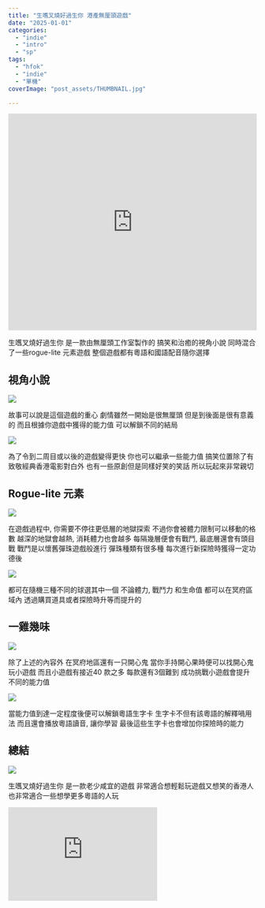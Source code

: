 ```yaml
---
title: "生嚿叉燒好過生你 港產無厘頭遊戲"
date: "2025-01-01"
categories:
  - "indie"
  - "intro"
  - "sp"
tags:
  - "hfok"
  - "indie"
  - "單機"
coverImage: "post_assets/THUMBNAIL.jpg"

---
```


<!-- Embed -->

<iframe width="100%" height="440" src="https://wwwyoutubecom/embed/upn7KDHdqo8" 
  title="YouTube video player" frameborder="0" allow="accelerometer; autoplay;
  clipboard-write; encrypted-media; gyroscope; picture-in-picture; web-share"
  referrerpolicy="strict-origin-when-cross-origin" allowfullscreen></iframe>




<!-- Context -->
生嚿叉燒好過生你 是一款由無厘頭工作室製作的
搞笑和治癒的視角小說
同時混合了一些rogue-lite 元素遊戲
整個遊戲都有粵語和國語配音隨你選擇

## 視角小說
![](post_assets/ss_15f19321d3e8f563e9f06b6900d8c2d5891751a0.1920x1080.jpg)

故事可以說是這個遊戲的重心
劇情雖然一開始是很無厘頭
但是到後面是很有意義的
而且根據你遊戲中獲得的能力值
可以解鎖不同的結局

![](post_assets/20250103_01-28-17.png)

為了令到二周目或以後的遊戲變得更快
你也可以繼承一些能力值
搞笑位置除了有致敬經典香港電影對白外
也有一些原創但是同樣好笑的笑話
所以玩起來非常親切 

## Rogue-lite 元素
![](post_assets/ss_d2a62e30fb89646b5fdccd0d5a79c648acb9b20e.1920x1080.jpg)

在遊戲過程中, 你需要不停往更低層的地獄探索
不過你會被體力限制可以移動的格數
越深的地獄會越熱, 消耗體力也會越多
每隔幾層便會有戰鬥, 最底層還會有頭目戰
戰鬥是以懷舊彈珠遊戲般進行
彈珠種類有很多種
每次進行新探險時獲得一定功德後

![](post_assets/20250103_01-34-04.png)

都可在隨機三種不同的球選其中一個
不論體力, 戰鬥力 和生命值
都可以在冥府區域內
透過購買道具或者探險時升等而提升的

## 一雞幾味
![](post_assets/20250103_01-43-26.png)

除了上述的內容外
在冥府地區還有一只開心鬼
當你手持開心果時便可以找開心鬼玩小遊戲
而且小遊戲有接近40 款之多
每款還有3個難到
成功挑戰小遊戲會提升不同的能力值

![](post_assets/ss_a8494c57fcf44833038aa936801b0a869cbfb1f7.1920x1080.jpg)

當能力值到達一定程度後便可以解鎖粵語生字卡
生字卡不但有該粵語的解釋喎用法
而且還會播放粵語讀音, 讓你學習
最後這些生字卡也會增加你探險時的能力

## 總結
![](post_assets/ss_5a730d130981c8e10103f249db9214e6d341d0dd.1920x1080.jpg)

生嚿叉燒好過生你 是一款老少咸宜的遊戲
非常適合想輕鬆玩遊戲又想笑的香港人
也非常適合一些想學更多粵語的人玩

<iframe src="https://store.steampowered.com/widget/2540860/?utm_source=homepage&utm_campaign=mycampaign" frameborder="0" width="60%" height="190"></iframe>
